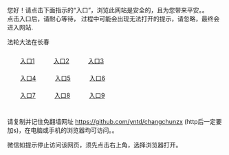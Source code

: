 您好！请点击下面指示的“入口”，浏览此网站是安全的，且为您带来平安。。 <br/>
点击入口后，请耐心等待， 过程中可能会出现无法打开的提示，请忽略，最终会进入网站. </br>

法轮大法在长春<br/>
<div style="padding:10px"><a style="margin:20px" target="_blank" href="https://df74ou4z92l63.cloudfront.net/2Qpsp?dzjenvll" id="ccLink1" rel="nofollow">入口1</a> <a target="_blank" style="margin:20px" href="https://d2qs1j9x5olgpp.cloudfront.net/2Qpsp?kwkqqdx" id="ccLink2" rel="nofollow">入口2</a> <a style="margin:20px" target="_blank" href="https://d9n2pvauetdsr.cloudfront.net/2Qpsp?baytr" id="ccLink3" rel="nofollow">入口3</a></div>

<div style="padding:10px" ><a style="margin:20px" target="_blank" href="https://df74ou4z92l63.cloudfront.net/2Qpsp?dzjenvll" id="ccLink4" rel="nofollow">入口4</a> <a style="margin:20px" href="https://d2qs1j9x5olgpp.cloudfront.net/2Qpsp?kwkqqdx" target="_blank" id="ccLink5" rel="nofollow">入口5</a> <a style="margin:20px" href="https://d9n2pvauetdsr.cloudfront.net/2Qpsp?baytr" target="_blank" id="ccLink6" rel="nofollow">入口6</a></div>

<div style="padding:10px"><a style="margin:20px" target="_blank" href="https://df74ou4z92l63.cloudfront.net/2Qpsp?dzjenvll" id="ccLink7" rel="nofollow">入口7</a> <a style="margin:20px" href="https://d2qs1j9x5olgpp.cloudfront.net/2Qpsp?kwkqqdx" target="_blank" id="ccLink8" rel="nofollow">入口8</a> <a style="margin:20px" target="_blank" href="https://d9n2pvauetdsr.cloudfront.net/2Qpsp?baytr" id="ccLink9" rel="nofollow">入口9</a></div>

<br/>



请复制并记住免翻墙网址 https://github.com/yntd/changchunzx (http后一定要加s)，在电脑或手机的浏览器均可访问。。<br/>

微信如提示停止访问该网页，须先点击右上角，选择浏览器打开。
